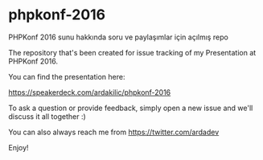 # phpkonf-2016
PHPKonf 2016 sunu hakkında soru ve paylaşımlar için açılmış repo

The repository that's been created for issue tracking of my Presentation at PHPKonf 2016.

You can find the presentation here:

https://speakerdeck.com/ardakilic/phpkonf-2016

To ask a question or provide feedback, simply open a new issue and we'll discuss it all together :)

You can also always reach me from https://twitter.com/ardadev

Enjoy!
